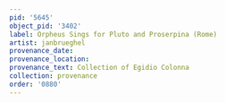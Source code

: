 ```yaml
---
pid: '5645'
object_pid: '3402'
label: Orpheus Sings for Pluto and Proserpina (Rome)
artist: janbrueghel
provenance_date:
provenance_location:
provenance_text: Collection of Egidio Colonna
collection: provenance
order: '0880'
---
```

